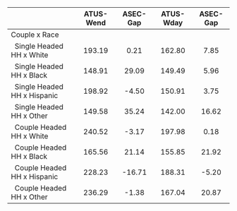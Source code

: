 
|                      |    ATUS-Wend |     ASEC-Gap |    ATUS-Wday |     ASEC-Gap |
| -------------------- | :----------: | :----------: | :----------: | :----------: |
| Couple x Race        |              |              |              |              |
| &nbsp;&nbsp;Single Headed HH x White |       193.19 |         0.21 |       162.80 |         7.85 |
| &nbsp;&nbsp;Single Headed HH x Black |       148.91 |        29.09 |       149.49 |         5.96 |
| &nbsp;&nbsp;Single Headed HH x Hispanic |       198.92 |        -4.50 |       150.91 |         3.75 |
| &nbsp;&nbsp;Single Headed HH x Other |       149.58 |        35.24 |       142.00 |        16.62 |
| &nbsp;&nbsp;Couple Headed HH x White |       240.52 |        -3.17 |       197.98 |         0.18 |
| &nbsp;&nbsp;Couple Headed HH x Black |       165.56 |        21.14 |       155.85 |        21.92 |
| &nbsp;&nbsp;Couple Headed HH x Hispanic |       228.23 |       -16.71 |       188.31 |        -5.20 |
| &nbsp;&nbsp;Couple Headed HH x Other |       236.29 |        -1.38 |       167.04 |        20.87 |

